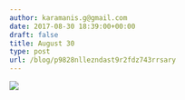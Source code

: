 ```yaml
---
author: karamanis.g@gmail.com
date: 2017-08-30 18:39:00+00:00
draft: false
title: August 30
type: post
url: /blog/p9828nllezndast9r2fdz743rrsary
---
```




  
   ![](https://images.squarespace-cdn.com/content/v1/4f3f61bae4b063b909445965/1504111614165-VUUJ4UOA9EV40E7TZDY8/ke17ZwdGBToddI8pDm48kF9aEDQaTpZHfWEO2zppK7Z7gQa3H78H3Y0txjaiv_0fDoOvxcdMmMKkDsyUqMSsMWxHk725yiiHCCLfrh8O1z5QPOohDIaIeljMHgDF5CVlOqpeNLcJ80NK65_fV7S1UX7HUUwySjcPdRBGehEKrDf5zebfiuf9u6oCHzr2lsfYZD7bBzAwq_2wCJyqgJebgg/IMG_2195.jpg?format=original)

  


